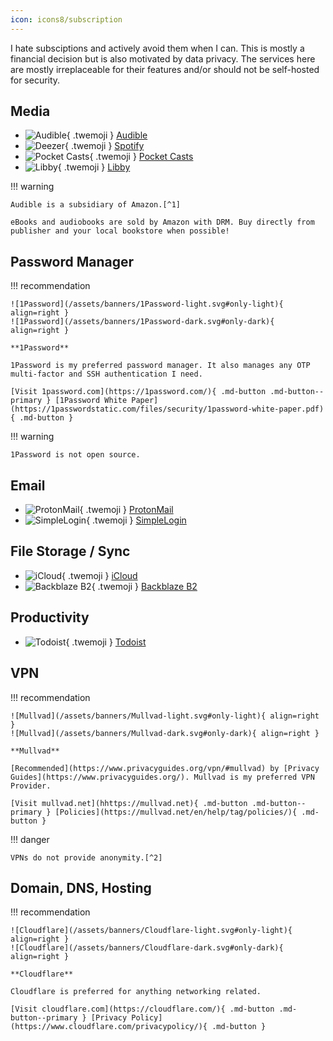 ```yaml
---
icon: icons8/subscription
---
```


I hate subsciptions and actively avoid them when I can. This is mostly a financial decision but is also motivated by data privacy. The services here are mostly irreplaceable for their features and/or should not be self-hosted for security.

## Media

<div class="grid cards" markdown>

- ![Audible](/assets/logos/Audible.png){ .twemoji } [Audible](https://www.audible.com/)
- ![Deezer](/assets/logos/Deezer.svg){ .twemoji } [Spotify](https://www.deezer.com)
- ![Pocket Casts](/assets/logos/Pocket-Casts.svg){ .twemoji } [Pocket Casts](https://pocketcasts.com/)
- ![Libby](/assets/logos/Libby.png){ .twemoji } [Libby](https://libbyapp.com)

</div>

!!! warning

    Audible is a subsidiary of Amazon.[^1]   
    
    eBooks and audiobooks are sold by Amazon with DRM. Buy directly from publisher and your local bookstore when possible!

## Password Manager

!!! recommendation

    ![1Password](/assets/banners/1Password-light.svg#only-light){ align=right }
    ![1Password](/assets/banners/1Password-dark.svg#only-dark){ align=right }

    **1Password**

    1Password is my preferred password manager. It also manages any OTP multi-factor and SSH authentication I need.

    [Visit 1password.com](https://1password.com/){ .md-button .md-button--primary } [1Password White Paper](https://1passwordstatic.com/files/security/1password-white-paper.pdf){ .md-button }

!!! warning

    1Password is not open source.

## Email

<div class="grid cards" markdown>

- ![ProtonMail](/assets/logos/ProtonMail.svg){ .twemoji } [ProtonMail](https://protonmail.com/)
- ![SimpleLogin](/assets/logos/SimpleLogin.svg){ .twemoji } [SimpleLogin](https://simplelogin.io/)

</div>

## File Storage / Sync

<div class="grid cards" markdown>

- ![iCloud](/assets/logos/iCloud.png){ .twemoji } [iCloud](https://www.icloud.com/)
- ![Backblaze B2](/assets/logos/Backblaze.svg){ .twemoji } [Backblaze B2](https://www.backblaze.com/b2/cloud-storage.html)

</div>

## Productivity

<div class="grid cards" markdown>

- ![Todoist](/assets/logos/Todoist.svg){ .twemoji } [Todoist](https://todoist.com/)

</div>

## VPN

!!! recommendation

    ![Mullvad](/assets/banners/Mullvad-light.svg#only-light){ align=right }
    ![Mullvad](/assets/banners/Mullvad-dark.svg#only-dark){ align=right }

    **Mullvad**

    [Recommended](https://www.privacyguides.org/vpn/#mullvad) by [Privacy Guides](https://www.privacyguides.org/). Mullvad is my preferred VPN Provider.

    [Visit mullvad.net](hhttps://mullvad.net){ .md-button .md-button--primary } [Policies](https://mullvad.net/en/help/tag/policies/){ .md-button }

!!! danger

    VPNs do not provide anonymity.[^2]
  
## Domain, DNS, Hosting

!!! recommendation

    ![Cloudflare](/assets/banners/Cloudflare-light.svg#only-light){ align=right }
    ![Cloudflare](/assets/banners/Cloudflare-dark.svg#only-dark){ align=right }

    **Cloudflare**

    Cloudflare is preferred for anything networking related. 

    [Visit cloudflare.com](https://cloudflare.com/){ .md-button .md-button--primary } [Privacy Policy](https://www.cloudflare.com/privacypolicy/){ .md-button }

[^1]: [Richard Stallman: Reasons not to buy from Amazon](https://stallman.org/amazon.html)
[^2]: [Privacy Guides: VPN Overview](https://www.privacyguides.org/vpn/#vpn-overview)